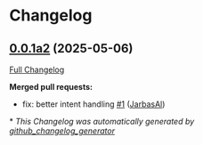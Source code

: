 # Changelog

## [0.0.1a2](https://github.com/TigreGotico/ovos-ollama-intent-pipeline-plugin/tree/0.0.1a2) (2025-05-06)

[Full Changelog](https://github.com/TigreGotico/ovos-ollama-intent-pipeline-plugin/compare/730ee38fb74ecef3f9bdbc76c085661c3e9e80c1...0.0.1a2)

**Merged pull requests:**

- fix: better intent handling [\#1](https://github.com/TigreGotico/ovos-ollama-intent-pipeline-plugin/pull/1) ([JarbasAl](https://github.com/JarbasAl))



\* *This Changelog was automatically generated by [github_changelog_generator](https://github.com/github-changelog-generator/github-changelog-generator)*
